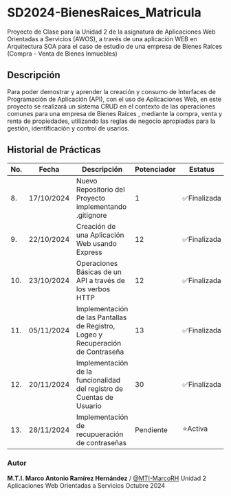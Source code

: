 # SD2024-BienesRaices_Matricula
Proyecto de Clase para la Unidad 2 de la asignatura de Aplicaciones Web Orientadas a Servicios (AWOS), a través de una aplicación WEB en Arquitectura SOA para el caso de estudio de una empresa de Bienes Raíces (Compra - Venta de Bienes Inmuebles)


## Descripción

Para poder demostrar y aprender la creación y consumo de Interfaces de Programación de Aplicación (API), con el uso de Aplicaciones Web, en este proyecto se realizará un sistema CRUD en el contexto de las operaciones comunes para una empresa de Bienes Raíces , mediante la compra, venta y renta de propiedades, utilizando las reglas de negocio apropiadas para la gestión, identificación y control de usarios.

## Historial de Prácticas

|No.|Fecha |Descripción|Potenciador|Estatus|
|--|--|--|--|--|
|8.|17/10/2024|Nuevo Repositorio del Proyecto implementando .gitignore|1|✅Finalizada|
|9.|22/10/2024|Creación de una Aplicación Web usando Express| 12|✅Finalizada|
|10.|23/10/2024|Operaciones Básicas de un API a través de los verbos HTTP| 12|✅Finalizada|
|11.|05/11/2024|Implementación de las Pantallas de Registro, Logeo y Recuperación de Contraseña|13|✅Finalizada|
|12.|20/11/2024|Implementación de la funcionalidad del registro de Cuentas de Usuario|30|✅Finalizada|
|13.|28/11/2024|Implementación de recupueración de contraseñas|Pendiente|⭐Activa|


### Autor
 **M.T.I. Marco Antonio Ramírez Hernández** / [@MTI-MarcoRH](https://github.com/MTI-MarcoRH)
Unidad 2
Aplicaciones Web Orientadas a Servicios
Octubre 2024
